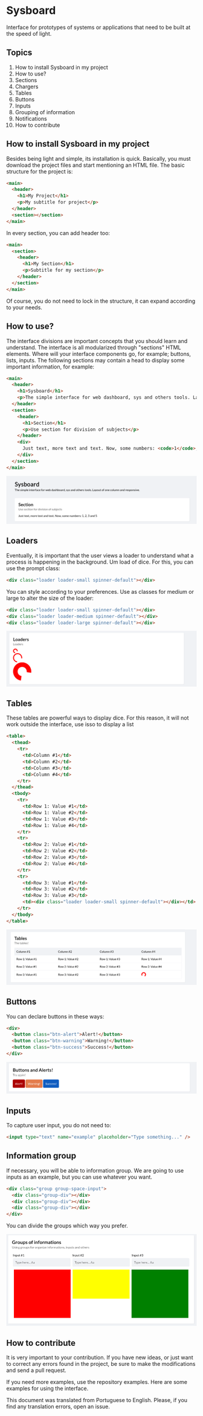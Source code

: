 # Sysboard
Interface for prototypes of systems or applications that need to be built at
the speed of light.

## Topics
1. How to install Sysboard in my project
2. How to use?
3. Sections
4. Chargers
5. Tables
6. Buttons
7. Inputs
8. Grouping of information
9. Notifications
10. How to contribute

## How to install Sysboard in my project
Besides being light and simple, its installation is quick. Basically, you must
download the project files and start mentioning an HTML file. The basic
structure for the project is:

```html
<main>
  <header>
    <h1>My Project</h1>
    <p>My subtitle for project</p>
  </header>
  <section></section>
</main>
```

In every section, you can add header too:
```html
<main>
  <section>
    <header>
      <h1>My Section</h1>
      <p>Subtitle for my section</p>
    </header>
  </section>
</main>
```


Of course, you do not need to lock in the structure, it can expand according
to your needs.

## How to use?
The interface divisions are important concepts that you should learn and
understand. The interface is all modularized through "sections" HTML elements.
Where will your interface components go, for example; buttons, lists, inputs. 
The following sections may contain a head to display some important
information, for example:

```html
<main>
  <header>
    <h1>Sysboard</h1>
    <p>The simple interface for web dashboard, sys and others tools. Layout of one column and responsive.</p>
  </header>
  <section>
    <header>
      <h1>Section</h1>
      <p>Use section for division of subjects</p>
    </header>
    <div>
      Just text, more text and text. Now, some numbers: <code>1</code>, <code>2</code>, <code>3</code> and <code>5</code>
    </div>
  </section>
</main>
```

![Example1](img/example-1.png)

## Loaders
Eventually, it is important that the user views a loader to understand what a process is happening in the background. Um load of dice. For this, you can use the prompt class:

```html
<div class="loader loader-small spinner-default"></div>
```

You can style according to your preferences. Use as classes for medium or large to alter the size of the loader:

```html
<div class="loader loader-small spinner-default"></div>
<div class="loader loader-medium spinner-default"></div>
<div class="loader loader-large spinner-default"></div>
```

![Example2](img/loaders.png)


## Tables
These tables are powerful ways to display dice. For this reason, it will not work outside the interface, use isso to display a list

```html
<table>
  <thead>
    <tr>
      <td>Column #1</td>
      <td>Column #2</td>
      <td>Column #3</td>
      <td>Column #4</td>
    </tr>
  </thead>
  <tbody>
    <tr>
      <td>Row 1: Value #1</td>
      <td>Row 1: Value #2</td>
      <td>Row 1: Value #3</td>
      <td>Row 1: Value #4</td>
    </tr>
    <tr>
      <td>Row 2: Value #1</td>
      <td>Row 2: Value #2</td>
      <td>Row 2: Value #3</td>
      <td>Row 2: Value #4</td>
    </tr>
    <tr>
      <td>Row 3: Value #1</td>
      <td>Row 3: Value #2</td>
      <td>Row 3: Value #3</td>
      <td><div class="loader loader-small spinner-default"></div></td>
    </tr>
  </tbody>
</table>
```

![Example3](img/tables.png)

## Buttons
You can declare buttons in these ways:

```html
<div>
  <button class="btn-alert">Alert!</button>
  <button class="btn-warning">Warning!</button>
  <button class="btn-success">Success!</button>
</div>
```

![Example4](img/buttons.png)

## Inputs
To capture user input, you do not need to:

```html
<input type="text" name="example" placeholder="Type something..." />
```

## Information group
If necessary, you will be able to information group. We are going to use inputs as an example, but you can use whatever you want.

```html
<div class="group group-space-input">
  <div class="group-div"></div>
  <div class="group-div"></div>
  <div class="group-div"></div>
</div>
```

You can divide the groups which way you prefer.

![Example6](img/inputs.png)

## How to contribute
It is very important to your contribution. If you have new ideas, or just want to correct any errors found in the project, be sure to make the modifications and send a pull request.

If you need more examples, use the repository examples. Here are some examples for using the interface.

This document was translated from Portuguese to English. Please, if you find any translation errors, open an issue.